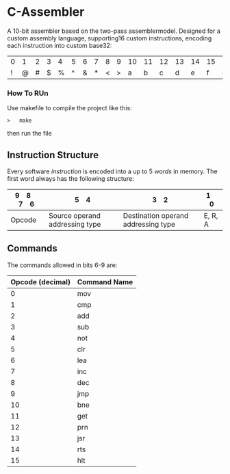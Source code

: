 # C-Assembler
A 10-bit assembler based on the two-pass assemblermodel. Designed for a custom assembly language, supporting16 custom instructions, encoding each instruction into custom base32:


|   |   |   |   |   |   |   |   |   |   |    |    |    |    |    |    |    |    |    |    |    |    |    |    |    |    |    |    |    |    |    |    |
|---|---|---|---|---|---|---|---|---|---|----|----|----|----|----|----|----|----|----|----|----|----|----|----|----|----|----|----|----|----|----|----|
| 0 | 1 | 2 | 3 | 4 | 5 | 6 | 7 | 8 | 9 | 10 | 11 | 12 | 13 | 14 | 15 | 16 | 17 | 18 | 19 | 20 | 21 | 22 | 23 | 24 | 25 | 26 | 27 | 28 | 29 | 30 | 31 |
| ! | @ | # | $ | % | ^ | & | * | < | > | a  | b  | c  | d  | e  | f  | g  | h  | i  | j  | k  | l  | m  | n  | o  | p  | q  | r  | s  | t  | u  | v  |




### How To RUn

Use makefile to compile the project like this:
```
>   make
```
then run the file


## Instruction Structure
Every software *instruction* is encoded into a up to 5 *words* in memory. The first word always has the following structure:

|  9&emsp;8&emsp;7&emsp;6  |  5&emsp;4  |  3&emsp;2  |  1&emsp;0  |
| ------------------------ | ---------- | ---------- | ---------- |
|          Opcode          | Source operand addressing type | Destination operand addressing type | E, R, A



## Commands
The commands allowed in bits 6-9 are:

| Opcode (decimal) | Command Name |
| ---------------- | ------------ |
|	0	|	mov	|
|	1	|	cmp	|
|	2	|	add	|
|	3	|	sub	|
|	4	|	not	|
|	5	|	clr	|
|	6	|	lea	|
|	7	|	inc	|
|	8	|	dec	|
|	9	|	jmp	|
|	10	|	bne	|
|	11	|	get	|
|	12	|	prn	|
|	13	|	jsr	|
|	14	|	rts	|
|	15	|	hlt	|
